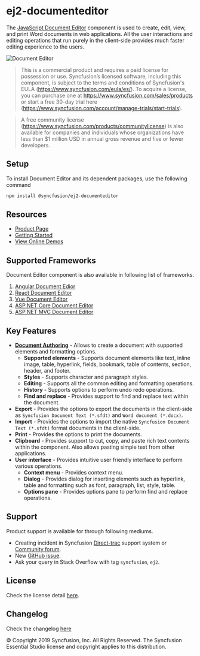 # ej2-documenteditor

The [JavaScript Document Editor](https://www.syncfusion.com/javascript-ui-controls/js-word-processor/?utm_source=npm&utm_medium=listing&utm_campaign=javascript-word-processor-npm) component is used to create, edit, view, and print Word documents in web applications. All the user interactions and editing operations that run purely in the client-side provides much faster editing experience to the users.

![Document Editor](https://ej2.syncfusion.com/products/images/documenteditor/readme.gif)

> This is a commercial product and requires a paid license for possession or use. Syncfusion’s licensed software, including this component, is subject to the terms and conditions of Syncfusion's EULA (https://www.syncfusion.com/eula/es/). To acquire a license, you can purchase one at https://www.syncfusion.com/sales/products or start a free 30-day trial here (https://www.syncfusion.com/account/manage-trials/start-trials).

> A free community license (https://www.syncfusion.com/products/communitylicense) is also available for companies and individuals whose organizations have less than $1 million USD in annual gross revenue and five or fewer developers.


## Setup

To install Document Editor and its dependent packages, use the following command

```sh
npm install @syncfusion/ej2-documenteditor
```

## Resources

* [Product Page](https://www.syncfusion.com/javascript-ui-controls/js-word-processor/?utm_source=npm&utm_medium=listing&utm_campaign=javascript-word-processor-npm)
* [Getting Started](https://ej2.syncfusion.com/documentation/document-editor/getting-started/?utm_source=npm&utm_medium=listing&utm_campaign=javascript-word-processor-npm)
* [View Online Demos](https://ej2.syncfusion.com/demos/#/material/document-editor/default.html?utm_source=npm&utm_medium=listing&utm_campaign=javascript-word-processor-npm)

## Supported Frameworks

Document Editor component is also available in following list of frameworks.

1. [Angular Document Edior](https://www.syncfusion.com/angular-ui-components/document-editor?utm_source=npm&utm_medium=listing&utm_campaign=javascript-word-processor-npm)
2. [React Document Editor](https://www.syncfusion.com/react-ui-components/react-word-processor?utm_source=npm&utm_medium=listing&utm_campaign=javascript-word-processor-npm)
3. [Vue Document Editor](https://www.syncfusion.com/vue-ui-components/vue-word-processor?utm_source=npm&utm_medium=listing&utm_campaign=javascript-word-processor-npm)
4. [ASP.NET Core Document Editor](https://www.syncfusion.com/aspnet-core-ui-controls/word-processor?utm_source=npm&utm_medium=listing&utm_campaign=javascript-word-processor-npm)
5. [ASP.NET MVC Document Editor](https://www.syncfusion.com/aspnet-mvc-ui-controls/word-processor?utm_source=npm&utm_medium=listing&utm_campaign=javascript-word-processor-npm)

## Key Features

* [**Document Authoring**](https://ej2.syncfusion.com/demos/document-editor/default/index.html?utm_source=npm&utm_medium=listing&utm_campaign=javascript-word-processor-npm#fabric) -  Allows to create a document with supported elements and formatting options.
  * **Supported elements** - Supports document elements like text, inline image, table, hyperlink, fields, bookmark, table of contents, section, header, and footer.
  * **Styles** - Supports character and paragraph styles.
  * **Editing** - Supports all the common editing and formatting operations.
  * **History** - Supports options to perform undo redo operations.
  * **Find and replace** - Provides support to find and replace text within the document.
* **Export** - Provides the options to export the documents in the client-side as `Syncfusion Document Text (*.sfdt)` and `Word document (*.docx)`.
* **Import** - Provides the options to import the native `Syncfusion Document Text (*.sfdt)` format documents in the client-side.
* **Print** - Provides the options to print the documents.
* **Clipboard** - Provides support to cut, copy, and paste rich text contents within the component. Also allows pasting simple text from other applications.
* **User interface** - Provides intuitive user friendly interface to perform various operations.
  * **Context menu** - Provides context menu.
  * **Dialog** - Provides dialog for inserting elements such as hyperlink, table and formatting such as font, paragraph, list, style, table.
  * **Options pane** - Provides options pane to perform find and replace operations.

## Support

Product support is available for through following mediums.

* Creating incident in Syncfusion [Direct-trac](https://www.syncfusion.com/support/directtrac/incidents?utm_source=npm&utm_medium=listing&utm_campaign=javascript-word-processor-npm) support system or [Community forum](https://www.syncfusion.com/forums/essential-js2?utm_source=npm&utm_medium=listing&utm_campaign=javascript-word-processor-npm).
* New [GitHub issue](https://github.com/syncfusion/ej2-javascript-ui-controls/issues/new?utm_source=npm&utm_medium=listing&utm_campaign=javascript-word-processor-npm).
* Ask your query in Stack Overflow with tag `syncfusion`, `ej2`.

## License

Check the license detail [here](https://github.com/syncfusion/ej2-javascript-ui-controls/blob/master/license?utm_source=npm&utm_medium=listing&utm_campaign=javascript-word-processor-npm).

## Changelog

Check the changelog [here](https://github.com/syncfusion/ej2-javascript-ui-controls/blob/master/controls/documenteditor/CHANGELOG.md?utm_source=npm&utm_medium=listing&utm_campaign=javascript-word-processor-npm)


© Copyright 2019 Syncfusion, Inc. All Rights Reserved. The Syncfusion Essential Studio license and copyright applies to this distribution.
